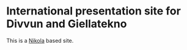 # International presentation site for Divvun and Giellatekno

This is a [Nikola](https://getnikola.com/) based site.

